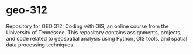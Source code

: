 # geo-312
Repository for GEO 312: Coding with GIS, an online course from the University of Tennessee. This repository contains assignments, projects, and code related to geospatial analysis using Python, GIS tools, and spatial data processing techniques.
